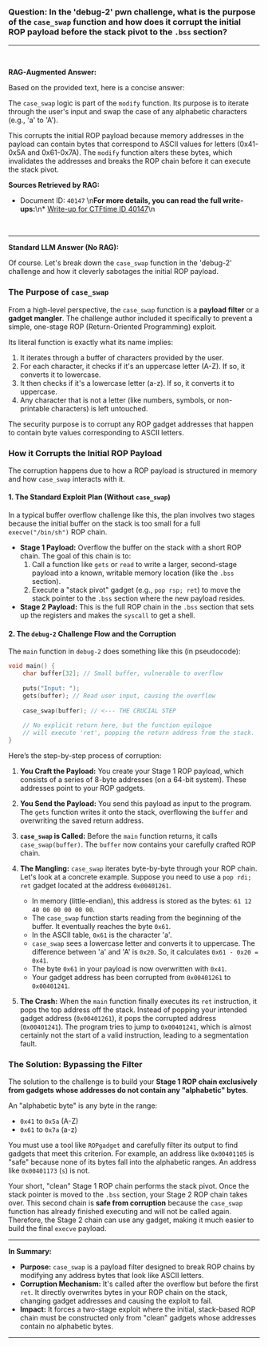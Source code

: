 
### Question: In the 'debug-2' pwn challenge, what is the purpose of the `case_swap` function and how does it corrupt the initial ROP payload before the stack pivot to the `.bss` section?
---
<br>

**RAG-Augmented Answer:**

Based on the provided text, here is a concise answer:

The `case_swap` logic is part of the `modify` function. Its purpose is to iterate through the user's input and swap the case of any alphabetic characters (e.g., 'a' to 'A').

This corrupts the initial ROP payload because memory addresses in the payload can contain bytes that correspond to ASCII values for letters (0x41-0x5A and 0x61-0x7A). The `modify` function alters these bytes, which invalidates the addresses and breaks the ROP chain before it can execute the stack pivot.

**Sources Retrieved by RAG:**
*   Document ID: `40147`
\n**For more details, you can read the full write-ups:**\n*   [Write-up for CTFtime ID 40147](http://ctftime.org/writeup/40147)\n
<br>

---
**Standard LLM Answer (No RAG):**

Of course. Let's break down the `case_swap` function in the 'debug-2' challenge and how it cleverly sabotages the initial ROP payload.

### The Purpose of `case_swap`

From a high-level perspective, the `case_swap` function is a **payload filter** or a **gadget mangler**. The challenge author included it specifically to prevent a simple, one-stage ROP (Return-Oriented Programming) exploit.

Its literal function is exactly what its name implies:
1.  It iterates through a buffer of characters provided by the user.
2.  For each character, it checks if it's an uppercase letter (A-Z). If so, it converts it to lowercase.
3.  It then checks if it's a lowercase letter (a-z). If so, it converts it to uppercase.
4.  Any character that is not a letter (like numbers, symbols, or non-printable characters) is left untouched.

The security purpose is to corrupt any ROP gadget addresses that happen to contain byte values corresponding to ASCII letters.

### How it Corrupts the Initial ROP Payload

The corruption happens due to how a ROP payload is structured in memory and how `case_swap` interacts with it.

#### 1. The Standard Exploit Plan (Without `case_swap`)

In a typical buffer overflow challenge like this, the plan involves two stages because the initial buffer on the stack is too small for a full `execve("/bin/sh")` ROP chain.

*   **Stage 1 Payload:** Overflow the buffer on the stack with a short ROP chain. The goal of this chain is to:
    1.  Call a function like `gets` or `read` to write a larger, second-stage payload into a known, writable memory location (like the `.bss` section).
    2.  Execute a "stack pivot" gadget (e.g., `pop rsp; ret`) to move the stack pointer to the `.bss` section where the new payload resides.
*   **Stage 2 Payload:** This is the full ROP chain in the `.bss` section that sets up the registers and makes the `syscall` to get a shell.

#### 2. The `debug-2` Challenge Flow and the Corruption

The `main` function in `debug-2` does something like this (in pseudocode):

```c
void main() {
    char buffer[32]; // Small buffer, vulnerable to overflow
    
    puts("Input: ");
    gets(buffer); // Read user input, causing the overflow
    
    case_swap(buffer); // <--- THE CRUCIAL STEP
    
    // No explicit return here, but the function epilogue
    // will execute 'ret', popping the return address from the stack.
}
```

Here’s the step-by-step process of corruption:

1.  **You Craft the Payload:** You create your Stage 1 ROP payload, which consists of a series of 8-byte addresses (on a 64-bit system). These addresses point to your ROP gadgets.

2.  **You Send the Payload:** You send this payload as input to the program. The `gets` function writes it onto the stack, overflowing the `buffer` and overwriting the saved return address.

3.  **`case_swap` is Called:** Before the `main` function returns, it calls `case_swap(buffer)`. The `buffer` now contains your carefully crafted ROP chain.

4.  **The Mangling:** `case_swap` iterates byte-by-byte through your ROP chain. Let's look at a concrete example. Suppose you need to use a `pop rdi; ret` gadget located at the address `0x00401261`.

    *   In memory (little-endian), this address is stored as the bytes: `61 12 40 00 00 00 00 00`.
    *   The `case_swap` function starts reading from the beginning of the buffer. It eventually reaches the byte `0x61`.
    *   In the ASCII table, `0x61` is the character 'a'.
    *   `case_swap` sees a lowercase letter and converts it to uppercase. The difference between 'a' and 'A' is `0x20`. So, it calculates `0x61 - 0x20 = 0x41`.
    *   The byte `0x61` in your payload is now overwritten with `0x41`.
    *   Your gadget address has been corrupted from `0x00401261` to `0x00401241`.

5.  **The Crash:** When the `main` function finally executes its `ret` instruction, it pops the top address off the stack. Instead of popping your intended gadget address (`0x00401261`), it pops the corrupted address (`0x00401241`). The program tries to jump to `0x00401241`, which is almost certainly not the start of a valid instruction, leading to a segmentation fault.

### The Solution: Bypassing the Filter

The solution to the challenge is to build your **Stage 1 ROP chain exclusively from gadgets whose addresses do not contain any "alphabetic" bytes**.

An "alphabetic byte" is any byte in the range:
*   `0x41` to `0x5a` (A-Z)
*   `0x61` to `0x7a` (a-z)

You must use a tool like `ROPgadget` and carefully filter its output to find gadgets that meet this criterion. For example, an address like `0x00401105` is "safe" because none of its bytes fall into the alphabetic ranges. An address like `0x00401173` (`s`) is not.

Your short, "clean" Stage 1 ROP chain performs the stack pivot. Once the stack pointer is moved to the `.bss` section, your Stage 2 ROP chain takes over. This second chain is **safe from corruption** because the `case_swap` function has already finished executing and will not be called again. Therefore, the Stage 2 chain can use any gadget, making it much easier to build the final `execve` payload.

---

**In Summary:**

*   **Purpose:** `case_swap` is a payload filter designed to break ROP chains by modifying any address bytes that look like ASCII letters.
*   **Corruption Mechanism:** It's called after the overflow but before the first `ret`. It directly overwrites bytes in your ROP chain on the stack, changing gadget addresses and causing the exploit to fail.
*   **Impact:** It forces a two-stage exploit where the initial, stack-based ROP chain must be constructed only from "clean" gadgets whose addresses contain no alphabetic bytes.

---
